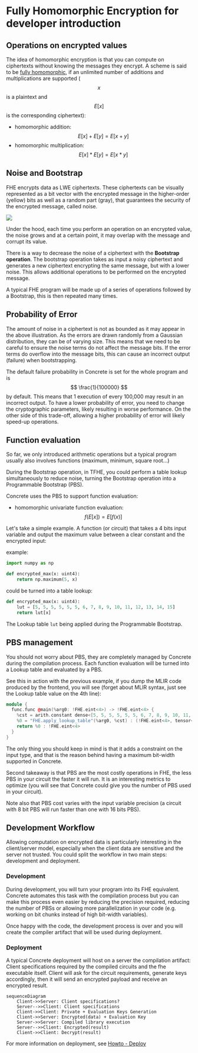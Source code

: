 # Fully Homomorphic Encryption for developer introduction

## Operations on encrypted values

The idea of homomorphic encryption is that you can compute on ciphertexts without knowing the messages they encrypt. A scheme is said to be [fully homomorphic](https://en.wikipedia.org/wiki/Homomorphic_encryption#Fully_homomorphic_encryption), if an unlimited number of additions and multiplications are supported ($$x$$ is a plaintext and $$E[x]$$ is the corresponding ciphertext):

* homomorphic addition: $$E[x] + E[y] = E[x + y]$$
* homomorphic multiplication: $$E[x] * E[y] = E[x * y]$$

## Noise and Bootstrap

FHE encrypts data as LWE ciphertexts. These ciphertexts can be visually represented as a bit vector with the encrypted message in the higher-order (yellow) bits as well as a random part (gray), that guarantees the security of the encrypted message, called noise.

![](../_static/basics/Ciphertext.png)

Under the hood, each time you perform an operation on an encrypted value, the noise grows and at a certain point, it may overlap with the message and corrupt its value.

There is a way to decrease the noise of a ciphertext with the **Bootstrap operation**. The bootstrap operation takes as input a noisy ciphertext and generates a new ciphertext encrypting the same message, but with a lower noise. This allows additional operations to be performed on the encrypted message.

A typical FHE program will be made up of a series of operations followed by a Bootstrap, this is then repeated many times.

## Probability of Error

The amount of noise in a ciphertext is not as bounded as it may appear in the above illustration. As the errors are drawn randomly from a Gaussian distribution, they can be of varying size. This means that we need to be careful to ensure the noise terms do not affect the message bits. If the error terms do overflow into the message bits, this can cause an incorrect output (failure) when bootstrapping.

The default failure probability in Concrete is set for the whole program and is $$ \frac{1}{100000} $$ by default. This means that 1 execution of every 100,000 may result in an incorrect output. To have a lower probability of error, you need to change the cryptographic parameters, likely resulting in worse performance. On the other side of this trade-off, allowing a higher probability of error will likely speed-up operations.

## Function evaluation

So far, we only introduced arithmetic operations but a typical program usually also involves functions (maximum, minimum, square root…)

During the Bootstrap operation, in TFHE, you could perform a table lookup simultaneously to reduce noise, turning the Bootstrap operation into a Programmable Bootstrap (PBS).

Concrete uses the PBS to support function evaluation:

* homomorphic univariate function evaluation: $$f(E[x]) = E[f(x)]$$

Let's take a simple example. A function (or circuit) that takes a 4 bits input variable and output the maximum value between a clear constant and the encrypted input:

example:
```python
import numpy as np

def encrypted_max(x: uint4):
    return np.maximum(5, x)
```

could be turned into a table lookup:

```python
def encrypted_max(x: uint4):
    lut = [5, 5, 5, 5, 5, 5, 6, 7, 8, 9, 10, 11, 12, 13, 14, 15]
    return lut[x]
```

The Lookup table `lut` being applied during the Programmable Bootstrap.


## PBS management

You should not worry about PBS, they are completely managed by Concrete during the compilation process. Each function evaluation will be turned into a Lookup table and evaluated by a PBS.

See this in action with the previous example, if you dump the MLIR code produced by the frontend, you will see (forget about MLIR syntax, just see the Lookup table value on the 4th line):

```c++
module {
  func.func @main(%arg0: !FHE.eint<4>) -> !FHE.eint<4> {
    %cst = arith.constant dense<[5, 5, 5, 5, 5, 5, 6, 7, 8, 9, 10, 11, 12, 13, 14, 15]> : tensor<16xi64>
    %0 = "FHE.apply_lookup_table"(%arg0, %cst) : (!FHE.eint<4>, tensor<16xi64>) -> !FHE.eint<4>
    return %0 : !FHE.eint<4>
  }
}
```

The only thing you should keep in mind is that it adds a constraint on the input type, and that is the reason behind having a maximum bit-width supported in Concrete.

Second takeaway is that PBS are the most costly operations in FHE, the less PBS in your circuit the faster it will run. It is an interesting metrics to optimize (you will see that Concrete could give you the number of PBS used in your circuit).

Note also that PBS cost varies with the input variable precision (a circuit with 8 bit PBS will run faster than one with 16 bits PBS).

## Development Workflow

Allowing computation on encrypted data is particularly interesting in the client/server model, especially when the client data are sensitive and the server not trusted. You could split the workflow in two main steps: development and deployment.

### Development

During development, you will turn your program into its FHE equivalent. Concrete automates this task with the compilation process but you can make this process even easier by reducing the precision required, reducing the number of PBSs or allowing more parallelization in your code (e.g. working on bit chunks instead of high bit-width variables).

Once happy with the code, the development process is over and you will create the compiler artifact that will be used during deployment.

### Deployment

A typical Concrete deployment will host on a server the compilation artifact: Client specifications required by the compiled circuits and the fhe executable itself. Client will ask for the circuit requirements, generate keys accordingly, then it will send
an encrypted payload and receive an encrypted result.

```mermaid
sequenceDiagram
    Client->>Server: Client specifications?
    Server-->>Client: Client specifications
    Client->>Client: Private + Evaluation Keys Generation
    Client->>Server: Encrypted(data) + Evaluation Key
    Server->>Server: Compiled library execution
    Server-->>Client: Encrypted(result)
    Client->>Client: Decrypt(result)
```

For more information on deployment, see [Howto - Deploy](../howto/deploy.md)
